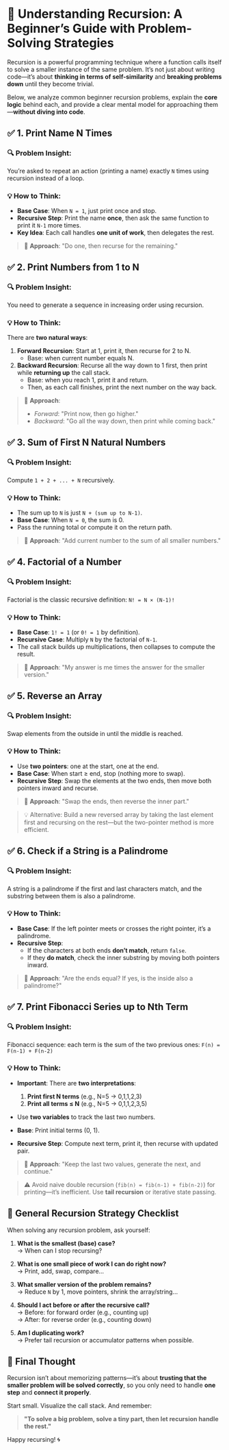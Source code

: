 # 📘 Understanding Recursion: A Beginner’s Guide with Problem-Solving Strategies

Recursion is a powerful programming technique where a function calls itself to solve a smaller instance of the same problem. It’s not just about writing code—it’s about **thinking in terms of self-similarity** and **breaking problems down** until they become trivial.

Below, we analyze common beginner recursion problems, explain the **core logic** behind each, and provide a clear mental model for approaching them—**without diving into code**.



## ✅ 1. Print Name N Times

### 🔍 Problem Insight:
You’re asked to repeat an action (printing a name) exactly `N` times using recursion instead of a loop.

### 💡 How to Think:
- **Base Case**: When `N = 1`, just print once and stop.
- **Recursive Step**: Print the name **once**, then ask the same function to print it `N-1` more times.
- **Key Idea**: Each call handles **one unit of work**, then delegates the rest.

> 🧠 **Approach**: "Do one, then recurse for the remaining."



## ✅ 2. Print Numbers from 1 to N

### 🔍 Problem Insight:
You need to generate a sequence in increasing order using recursion.

### 💡 How to Think:
There are **two natural ways**:
1. **Forward Recursion**: Start at 1, print it, then recurse for 2 to N.
   - Base: when current number equals N.
2. **Backward Recursion**: Recurse all the way down to 1 first, then print while **returning up** the call stack.
   - Base: when you reach 1, print it and return.
   - Then, as each call finishes, print the next number on the way back.

> 🧠 **Approach**: 
> - *Forward*: "Print now, then go higher."
> - *Backward*: "Go all the way down, then print while coming back."



## ✅ 3. Sum of First N Natural Numbers

### 🔍 Problem Insight:
Compute `1 + 2 + ... + N` recursively.

### 💡 How to Think:
- The sum up to `N` is just `N + (sum up to N-1)`.
- **Base Case**: When `N = 0`, the sum is 0.
- Pass the running total or compute it on the return path.

> 🧠 **Approach**: "Add current number to the sum of all smaller numbers."



## ✅ 4. Factorial of a Number

### 🔍 Problem Insight:
Factorial is the classic recursive definition: `N! = N × (N-1)!`

### 💡 How to Think:
- **Base Case**: `1! = 1` (or `0! = 1` by definition).
- **Recursive Case**: Multiply `N` by the factorial of `N-1`.
- The call stack builds up multiplications, then collapses to compute the result.

> 🧠 **Approach**: "My answer is me times the answer for the smaller version."



## ✅ 5. Reverse an Array

### 🔍 Problem Insight:
Swap elements from the outside in until the middle is reached.

### 💡 How to Think:
- Use **two pointers**: one at the start, one at the end.
- **Base Case**: When start ≥ end, stop (nothing more to swap).
- **Recursive Step**: Swap the elements at the two ends, then move both pointers inward and recurse.

> 🧠 **Approach**: "Swap the ends, then reverse the inner part."

> 💡 Alternative: Build a new reversed array by taking the last element first and recursing on the rest—but the two-pointer method is more efficient.



## ✅ 6. Check if a String is a Palindrome

### 🔍 Problem Insight:
A string is a palindrome if the first and last characters match, and the substring between them is also a palindrome.

### 💡 How to Think:
- **Base Case**: If the left pointer meets or crosses the right pointer, it’s a palindrome.
- **Recursive Step**: 
  - If the characters at both ends **don’t match**, return `false`.
  - If they **do match**, check the inner substring by moving both pointers inward.

> 🧠 **Approach**: "Are the ends equal? If yes, is the inside also a palindrome?"



## ✅ 7. Print Fibonacci Series up to Nth Term

### 🔍 Problem Insight:
Fibonacci sequence: each term is the sum of the two previous ones: `F(n) = F(n-1) + F(n-2)`

### 💡 How to Think:
- **Important**: There are **two interpretations**:
  1. **Print first N terms** (e.g., N=5 → 0,1,1,2,3)
  2. **Print all terms ≤ N** (e.g., N=5 → 0,1,1,2,3,5)

- Use **two variables** to track the last two numbers.
- **Base**: Print initial terms (0, 1).
- **Recursive Step**: Compute next term, print it, then recurse with updated pair.

> 🧠 **Approach**: "Keep the last two values, generate the next, and continue."

> ⚠️ Avoid naive double recursion (`fib(n) = fib(n-1) + fib(n-2)`) for printing—it’s inefficient. Use **tail recursion** or iterative state passing.



## 🔁 General Recursion Strategy Checklist

When solving any recursion problem, ask yourself:

1. **What is the smallest (base) case?**  
   → When can I stop recursing?

2. **What is one small piece of work I can do right now?**  
   → Print, add, swap, compare…

3. **What smaller version of the problem remains?**  
   → Reduce `N` by 1, move pointers, shrink the array/string…

4. **Should I act before or after the recursive call?**  
   → Before: for forward order (e.g., counting up)  
   → After: for reverse order (e.g., counting down)

5. **Am I duplicating work?**  
   → Prefer tail recursion or accumulator patterns when possible.



## 🌱 Final Thought

Recursion isn’t about memorizing patterns—it’s about **trusting that the smaller problem will be solved correctly**, so you only need to handle **one step** and **connect it properly**.

Start small. Visualize the call stack. And remember:  
> **"To solve a big problem, solve a tiny part, then let recursion handle the rest."**

Happy recursing! 🌀
